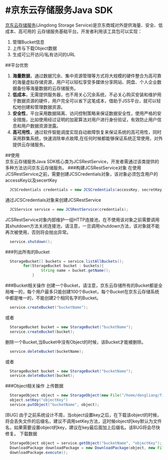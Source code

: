 #京东云存储服务Java SDK
============
  [京东云存储服务](http://www.jcloud.com/)(Jingdong Storage Service)是京东商城对外提供海量、安全、低成本、高可用的
  云存储服务基础平台。开发者利用该工具包可以实现：
  1. 管理Bucket信息
  2. 上传与下载Object数据
  3. 生成可公开访问/私有访问的URL
  
##平台优势
  1.  <b>海量数据</b>，通过数据冗余、集中资源管理等方式将大规模的硬件整合为高可靠的海量虚拟存储资源，用户可以轻松享受多媒体分享网站、网盘、个人企业数据备份等海量数据的云存储服务。
  2.  <b>低成本</b>，无需提供服务器，也不用关心冗余系统，不必关心购买安装和维护用于数据资源的硬件，用户完全可以省下这笔成本，借助于JSS平台，就可以轻松地创建和管理数据资源。
  3.  <b>安全性</b>，平台采用数据隔离、访问控制策略来保证数据安全性，使用严格的安全措施，比如使用经过证明的加密算法对用户进行身份验证，有效防止用户信息和用户数据资源泄露。
  4.  <b>高可用性</b>，通过软件智能调度实现自动故障恢复来保证系统的高可用性，同时采用群集系统，快速消除单点故障,在任何时候都能够保证系统正常使用，对外提供云存储服务。

##使用  
  京东云存储服务Java SDK核心类为JCSRestService，开发者需通过该类提供的多种方法访问京东云存储服务。
###构建JCSRestService对象
  在使用JCSRestService之前，需要创建JCSCredentials对象，该对象必须包含用户的accessKey以及secertKey
```java
  JCSCredentials credentials = new JCSCredentials(accessKey, secretKey);
```
  通过JCSCredentials对象来创建JCSRestService
```java
  JCSService service = new JCSRestService(credentials);
```
JCSRestService对象内部维护一组HTTP连接池，在不使用该对象之前需要调用其shutdown方法关闭连接池，请注意，一旦调用shutdown方法，该对象就不能再次被使用，否则将会抛出异常。
```java
  service.shutdown();
```
###列出所有的Bucket
```java
  StorageBucket[] buckets = service.listAllBuckets();
  		for(StorageBucket bucket : buckets){
				String name = bucket.getName();
			}
```
###Bucket相关操作
创建一个Bucket，请注意，京东云存储所有的Bucket都是全局唯一的，每个用户最多只能创建100个Bucket，每个Bucket在京东云存储系统中都是唯一的，不能创建2个相同名字的Bucket。
```java
  service.createBucket("bucketName");
```
或者
```java
  StorageBucket bucket = new StorageBucket("bucketName");
  service.createBucket(bucket);
```
删除一个Bucket,当Bucket中没有Object的时候，该Bucket才能被删除。
```java
  service.deleteBucket(bucketName);
```
或者
```java
  StorageBucket bucket = new StorageBucket("bucketName");
  service.deleteBucket(bucket);
```
###Object相关操作
上传数据
```java
  StorageObject object = new StorageObject(new File("/home/dengliang/file.tar"));
  object.setKey("objectKey")
  service.putObject("bucketName", object);
```
  [BUG] 由于之前系统设计不周，当object设置key之后，在下载该object的时候，将会丢失文件的后缀名，建议不调用setKey方法，这时候object的key默认为文件名，如果需要设置object的key，建议在key最后面加上后缀名。该BUG将会尽快修复。
下载数据
```java
  StorageObject object = service.getObject("bucketName", "objectKey");
  DownloadPackage downloadPackage = new DownloadPackage(object, new File("/home/dengliang/file.tar"));
  downloadPackage.execute();
```

